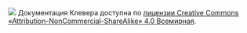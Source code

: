 <!-- markdownlint-disable MD041 -->

<a rel="license" href="http://creativecommons.org/licenses/by-nc-sa/4.0/"><img src="../assets/cc-by-nc-sa.svg"></a>
Документация Клевера доступна по <a rel="license" href="http://creativecommons.org/licenses/by-nc-sa/4.0/">лицензии Creative Commons «Attribution-NonCommercial-ShareAlike» 4.0 Всемирная</a>.